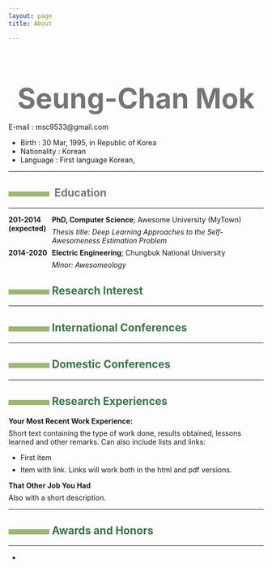 ```yaml
---
layout: page 
title: About

---
```


<style type="text/css">
  /*
   *  * Copyright 2013 Christophe-Marie Duquesne <chmd@chmd.fr>
   *   *
   *    * CSS for making a resume with pandoc. Inspired by moderncv.
   *     *
   *      * This CSS document is delivered to you under the CC BY-SA 3.0 License.
   *       * https://creativecommons.org/licenses/by-sa/3.0/deed.en_US
   *        */
  
  
  /* Title of the resume */
  h1 {
      font-size: 55px;
      color: #757575;
      text-align:center;
      margin-bottom:15px;
  }
  
  /* Titles of categories */
  h2 {
      color: #397249;
  }
  /* There is a bar just before each category */
  h2:before {
      content: "";
      display: inline-block;
      margin-right:1%;
      width: 16%;
      height: 10px;
      background-color: #9CB770;
  }
  
  /* Definitions */
  dt {
      float: left;
      clear: left;
      width: 17%;
      font-weight: bold;
  }
  dd {
      margin-left: 17%;
  }
  p {
      margin-top:0;
      margin-bottom:7px;
  }
  
  /* Blockquotes */
  blockquote {
      text-align: center
  }
  
  /* Links */
  a {
      text-decoration: none;
  }
  
  /* Horizontal separators */
  hr {
      color: #A6A6A6;
  }
  
  table {
      width: 100%;
      border-top: solid;
      border-bottom: solid;
      border-color:#999999;
  }
  </style>


<h1 id="Seung-Chan Mok">Seung-Chan Mok</h1>

E-mail : msc9533@gmail.com

- Birth : 30 Mar, 1995, in Republic of Korea
- Nationality : Korean
- Language : First language Korean, 

---

<h2>
<span style="color:#757575">
Education
</span>
</h2>

---


<dl>
<dt>201-2014 (expected)</dt>
<dd><p><strong>PhD, Computer Science</strong>; Awesome University (MyTown)</p>
<p><em>Thesis title: Deep Learning Approaches to the Self-Awesomeness Estimation Problem</em></p>
</dd>
<dt>2014-2020</dt>
<dd><p><strong> Electric Engineering</strong>; Chungbuk National University</p>
<p><em>Minor: Awesomeology</em></p>
</dd>
</dl>


## Research Interest

---

## International Conferences

---

## Domestic Conferences

---

## Research Experiences

<p><strong>Your Most Recent Work Experience:</strong></p>
<p>Short text containing the type of work done, results obtained, lessons learned and other remarks. Can also include lists and links:</p>
<ul>
<li><p>First item</p></li>
<li><p>Item with <a href="http://www.example.com">link</a>. Links will work both in the html and pdf versions.</p></li>
</ul>
<p><strong>That Other Job You Had</strong></p>
<p>Also with a short description.</p>

---

## Awards and Honors

---

- 